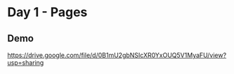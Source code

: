 # Day 1 - Pages

## Demo

https://drive.google.com/file/d/0B1mU2gbNSIcXR0YxOUQ5V1MyaFU/view?usp=sharing
